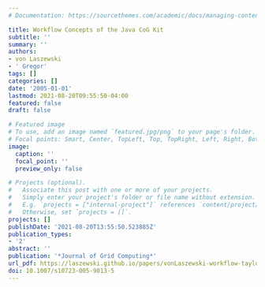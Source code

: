 ```yaml
---
# Documentation: https://sourcethemes.com/academic/docs/managing-content/

title: Workflow Concepts of the Java CoG Kit
subtitle: ''
summary: ''
authors:
- von Laszewski
- ' Gregor'
tags: []
categories: []
date: '2005-01-01'
lastmod: 2021-08-20T09:55:50-04:00
featured: false
draft: false

# Featured image
# To use, add an image named `featured.jpg/png` to your page's folder.
# Focal points: Smart, Center, TopLeft, Top, TopRight, Left, Right, BottomLeft, Bottom, BottomRight.
image:
  caption: ''
  focal_point: ''
  preview_only: false

# Projects (optional).
#   Associate this post with one or more of your projects.
#   Simply enter your project's folder or file name without extension.
#   E.g. `projects = ["internal-project"]` references `content/project/deep-learning/index.md`.
#   Otherwise, set `projects = []`.
projects: []
publishDate: '2021-08-20T13:55:50.523885Z'
publication_types:
- '2'
abstract: ''
publication: '*Journal of Grid Computing*'
url_pdf: https://laszewski.github.io/papers/vonLaszewski-workflow-taylor-anl.pdf
doi: 10.1007/s10723-005-9013-5
---
```

